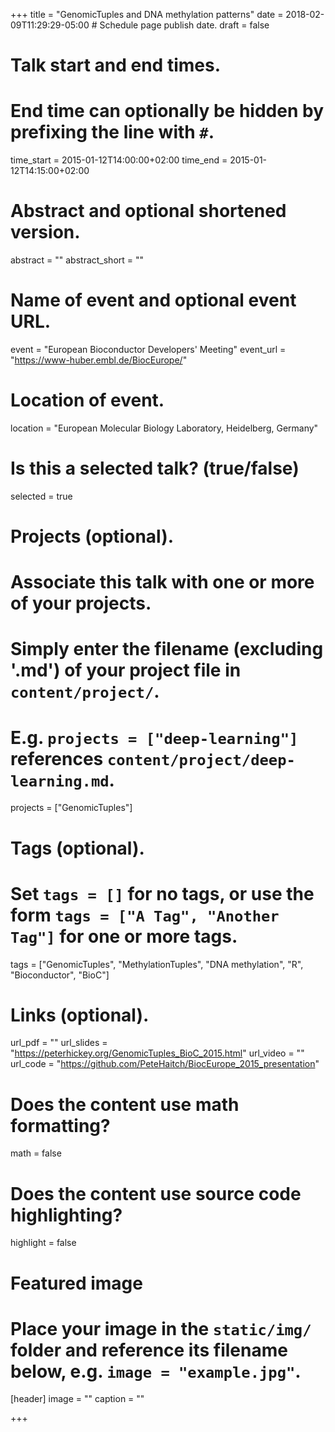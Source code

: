 +++
title = "GenomicTuples and DNA methylation patterns"
date = 2018-02-09T11:29:29-05:00  # Schedule page publish date.
draft = false

# Talk start and end times.
#   End time can optionally be hidden by prefixing the line with `#`.
time_start = 2015-01-12T14:00:00+02:00
time_end = 2015-01-12T14:15:00+02:00

# Abstract and optional shortened version.
abstract = ""
abstract_short = ""

# Name of event and optional event URL.
event = "European Bioconductor Developers' Meeting"
event_url = "https://www-huber.embl.de/BiocEurope/"

# Location of event.
location = "European Molecular Biology Laboratory, Heidelberg, Germany"

# Is this a selected talk? (true/false)
selected = true

# Projects (optional).
#   Associate this talk with one or more of your projects.
#   Simply enter the filename (excluding '.md') of your project file in `content/project/`.
#   E.g. `projects = ["deep-learning"]` references `content/project/deep-learning.md`.
projects = ["GenomicTuples"]

# Tags (optional).
#   Set `tags = []` for no tags, or use the form `tags = ["A Tag", "Another Tag"]` for one or more tags.
tags = ["GenomicTuples", "MethylationTuples", "DNA methylation", "R", "Bioconductor", "BioC"]

# Links (optional).
url_pdf = ""
url_slides = "https://peterhickey.org/GenomicTuples_BioC_2015.html"
url_video = ""
url_code = "https://github.com/PeteHaitch/BiocEurope_2015_presentation"

# Does the content use math formatting?
math = false

# Does the content use source code highlighting?
highlight = false

# Featured image
# Place your image in the `static/img/` folder and reference its filename below, e.g. `image = "example.jpg"`.
[header]
image = ""
caption = ""

+++
